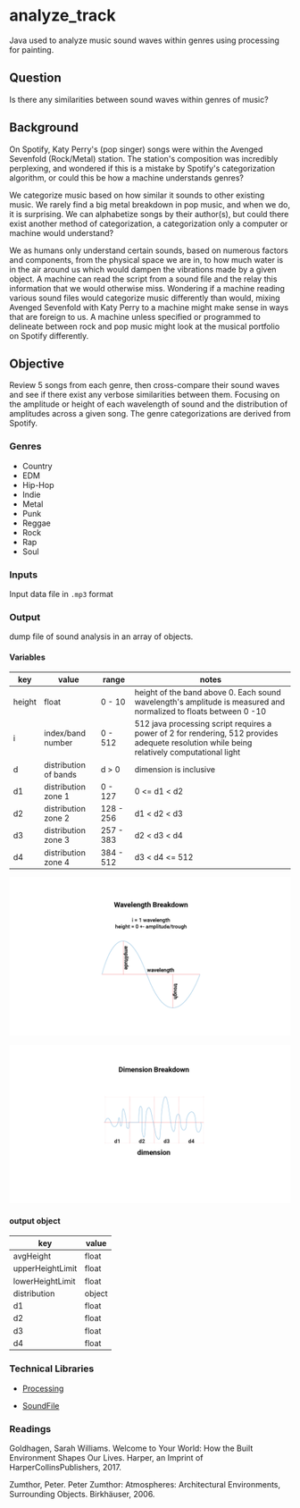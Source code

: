 # analyze_track

Java used to analyze music sound waves within genres using processing for painting.

## Question

Is there any similarities between sound waves within genres of music?

## Background

On Spotify, Katy Perry's (pop singer) songs were within the Avenged Sevenfold (Rock/Metal) station. The station's composition was incredibly perplexing, and wondered if this is a mistake by Spotify's categorization algorithm, or could this be how a machine understands genres?

We categorize music based on how similar it sounds to other existing music. We rarely find a big metal breakdown in pop music, and when we do, it is surprising. We can alphabetize songs by their author(s), but could there exist another method of categorization, a categorization only a computer or machine would understand?

We as humans only understand certain sounds, based on numerous factors and components, from the physical space we are in, to how much water is in the air around us which would dampen the vibrations made by a given object. A machine can read the script from a sound file and the relay this information that we would otherwise miss. Wondering if a machine reading various sound files would categorize music differently than would, mixing Avenged Sevenfold with Katy Perry to a machine might make sense in ways that are foreign to us. A machine unless specified or programmed to delineate between rock and pop music might look at the musical portfolio on Spotify differently.

## Objective

Review 5 songs from each genre, then cross-compare their sound waves and see if there exist any verbose similarities between them. Focusing on the amplitude or height of each wavelength of sound and the distribution of amplitudes across a given song. The genre categorizations are derived from Spotify.

### Genres

* Country
* EDM
* Hip-Hop
* Indie
* Metal
* Punk
* Reggae
* Rock
* Rap
* Soul


### Inputs

Input data file in ```.mp3``` format

### Output

dump file of sound analysis in an array of objects.

#### Variables

| key | value | range | notes |
|------------------|--------|------| ------ |
| height | float | 0 - 10 | height of the band above 0. Each sound wavelength's amplitude is measured and normalized to floats between 0 -10 |
| i | index/band number | 0 - 512 | 512 java processing script requires a power of 2 for rendering, 512 provides adequete resolution while being relatively computational light |
| d | distribution of bands |  d > 0 | dimension is inclusive |
| d1 | distribution zone 1 | 0 - 127 | 0 <= d1 < d2 |
| d2 | distribution zone 2 | 128 - 256 | d1 < d2 < d3 |
| d3 | distribution zone 3 | 257 - 383 | d2 < d3 < d4 |
| d4 | distribution zone 4 | 384 - 512 | d3 < d4 <= 512 |

<!-- #### Wavelength -->

![wavelength-breakdown](/images/wavelength_breakdown.png)

<!-- ### Dimension -->

![dimension-breakdown](images/dimension_breakdown.png)

#### output object

| key | value |
|------------------|--------|
| avgHeight | float |
| upperHeightLimit | float |
| lowerHeightLimit | float |
| distribution | object |
| d1 | float |
| d2 | float |
| d3 | float |
| d4 | float |

### Technical Libraries

* [Processing](https://processing.org/)

* [SoundFile](https://processing.org/reference/libraries/sound/FFT.html)

### Readings

Goldhagen, Sarah Williams. Welcome to Your World: How the Built Environment Shapes Our Lives. Harper, an Imprint of HarperCollinsPublishers, 2017.

Zumthor, Peter. Peter Zumthor: Atmospheres: Architectural Environments, Surrounding Objects. Birkhäuser, 2006.
